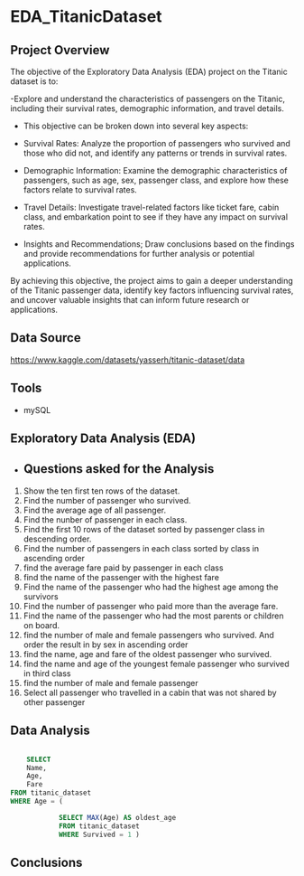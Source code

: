 # EDA_TitanicDataset

## Project Overview 
The objective of the Exploratory Data Analysis (EDA) project on the Titanic dataset is to:

-Explore and understand the characteristics of passengers on the Titanic, including their survival rates, demographic information, and travel details.

- This objective can be broken down into several key aspects:

- Survival Rates: Analyze the proportion of passengers who survived and those who did not, and identify any patterns or trends in survival rates.

- Demographic Information: Examine the demographic characteristics of passengers, such as age, sex, passenger class, and explore how these factors relate to survival rates.

- Travel Details: Investigate travel-related factors like ticket fare, cabin class, and embarkation point to see if they have any impact on survival rates.

- Insights and Recommendations; Draw conclusions based on the findings and provide recommendations for further analysis or potential applications.

By achieving this objective, the project aims to gain a deeper understanding of the Titanic passenger data, identify key factors influencing survival rates, and uncover valuable insights that can inform future research or applications.


## Data Source 
https://www.kaggle.com/datasets/yasserh/titanic-dataset/data

## Tools
- mySQL


## Exploratory Data Analysis (EDA)  
- ## Questions asked for the Analysis
1. Show the ten first ten rows of the dataset. 
2. Find the number of passenger who survived. 
3. Find the average age of all passenger.
4. Find the nunber of passenger in each class. 
5. Find the first 10 rows of the dataset sorted by passenger class in descending order.
6. Find the number of passengers  in each class sorted by class in ascending order
7. find the average fare paid by passenger in each class
8. find the name of the passenger with the highest fare
9. Find the name of the passenger who had the highest age among the survivors 
10. Find the number of passenger who paid more than the average fare.
11. Find the name of the passenger who had the most parents or children on board.
12. find the number of male and female passengers who survived. And order the result in by sex in ascending order
13. find the name, age and fare of the oldest passenger who survived.
14. find the name and age of the youngest female passenger who survived in third class
15. find the number of male and female passenger 
16. Select all passenger who travelled in a cabin that was not shared by other passenger


## Data Analysis

``` SQL

    SELECT 
	Name,
    Age,
    Fare
FROM titanic_dataset
WHERE Age = (

			SELECT MAX(Age) AS oldest_age
			FROM titanic_dataset
			WHERE Survived = 1 )
```

## Conclusions
